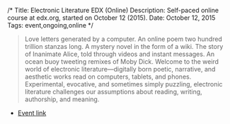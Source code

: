 /*
Title: Electronic Literature EDX (Online)
Description: Self-paced online course at edx.org, started on October 12 (2015).
Date: October 12, 2015
Tags: event,ongoing,online
*/


> Love letters generated by a computer. An online poem two hundred trillion stanzas long. A mystery novel in the form of a wiki. The story of Inanimate Alice, told through videos and instant messages. An ocean buoy tweeting remixes of Moby Dick. Welcome to the weird world of electronic literature—digitally born poetic, narrative, and aesthetic works read on computers, tablets, and phones. Experimental, evocative, and sometimes simply puzzling, electronic literature challenges our assumptions about reading, writing, authorship, and meaning.


- [Event link](https://www.edx.org/course/electronic-literature-davidsonx-d004x)

